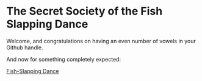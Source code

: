 # The Secret Society of the Fish Slapping Dance

Welcome, and congratulations on having an even number of vowels in your Github handle. 

And now for something completely expected:

[Fish-Slapping Dance](https://www.youtube.com/watch?v=T8XeDvKqI4E)

